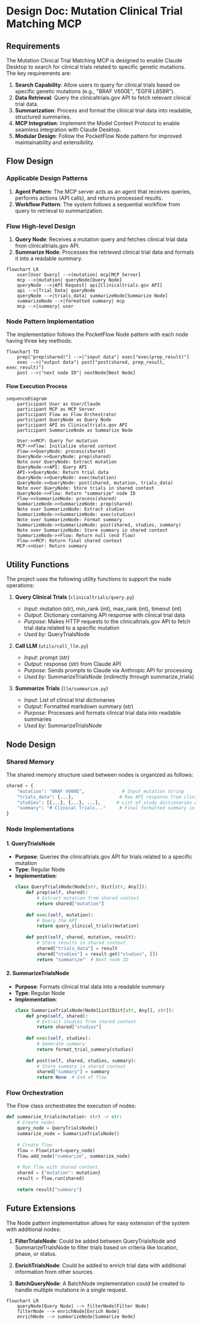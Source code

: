 # Design Doc: Mutation Clinical Trial Matching MCP

## Requirements

The Mutation Clinical Trial Matching MCP is designed to enable Claude Desktop to search for clinical trials related to specific genetic mutations. The key requirements are:

1. **Search Capability**: Allow users to query for clinical trials based on specific genetic mutations (e.g., "BRAF V600E", "EGFR L858R").
2. **Data Retrieval**: Query the clinicaltrials.gov API to fetch relevant clinical trial data.
3. **Summarization**: Process and format the clinical trial data into readable, structured summaries.
4. **MCP Integration**: Implement the Model Context Protocol to enable seamless integration with Claude Desktop.
5. **Modular Design**: Follow the PocketFlow Node pattern for improved maintainability and extensibility.

## Flow Design

### Applicable Design Patterns

1. **Agent Pattern**: The MCP server acts as an agent that receives queries, performs actions (API calls), and returns processed results.
2. **Workflow Pattern**: The system follows a sequential workflow from query to retrieval to summarization.

### Flow High-level Design

1. **Query Node**: Receives a mutation query and fetches clinical trial data from clinicaltrials.gov API.
2. **Summarize Node**: Processes the retrieved clinical trial data and formats it into a readable summary.

```mermaid
flowchart LR
    user[User Query] -->|mutation| mcp[MCP Server]
    mcp -->|mutation| queryNode[Query Node]
    queryNode -->|API Request| api[Clinicaltrials.gov API]
    api -->|Trial Data| queryNode
    queryNode -->|trials_data| summarizeNode[Summarize Node]
    summarizeNode -->|formatted summary| mcp
    mcp -->|summary| user
```

### Node Pattern Implementation

The implementation follows the PocketFlow Node pattern with each node having three key methods:

```mermaid
flowchart TD
    prep["prep(shared)"] -->|"input data"| exec["exec(prep_result)"] 
    exec -->|"output data"| post["post(shared, prep_result, exec_result)"]
    post -->|"next node ID"| nextNode[Next Node]
```

#### Flow Execution Process

```mermaid
sequenceDiagram
    participant User as User/Claude
    participant MCP as MCP Server
    participant Flow as Flow Orchestrator
    participant QueryNode as Query Node
    participant API as Clinicaltrials.gov API
    participant SummarizeNode as Summarize Node
    
    User->>MCP: Query for mutation
    MCP->>Flow: Initialize shared context
    Flow->>QueryNode: process(shared)
    QueryNode->>QueryNode: prep(shared)
    Note over QueryNode: Extract mutation
    QueryNode->>API: Query API
    API->>QueryNode: Return trial data
    QueryNode->>QueryNode: exec(mutation)
    QueryNode->>QueryNode: post(shared, mutation, trials_data)
    Note over QueryNode: Store trials in shared context
    QueryNode->>Flow: Return "summarize" node ID
    Flow->>SummarizeNode: process(shared)
    SummarizeNode->>SummarizeNode: prep(shared)
    Note over SummarizeNode: Extract studies
    SummarizeNode->>SummarizeNode: exec(studies)
    Note over SummarizeNode: Format summary
    SummarizeNode->>SummarizeNode: post(shared, studies, summary)
    Note over SummarizeNode: Store summary in shared context
    SummarizeNode->>Flow: Return null (end flow)
    Flow->>MCP: Return final shared context
    MCP->>User: Return summary
```
## Utility Functions

The project uses the following utility functions to support the node operations:

1. **Query Clinical Trials** (`clinicaltrials/query.py`)
   - *Input*: mutation (str), min_rank (int), max_rank (int), timeout (int)
   - *Output*: Dictionary containing API response with clinical trial data
   - *Purpose*: Makes HTTP requests to the clinicaltrials.gov API to fetch trial data related to a specific mutation
   - *Used by*: QueryTrialsNode

2. **Call LLM** (`utils/call_llm.py`)
   - *Input*: prompt (str)
   - *Output*: response (str) from Claude API
   - *Purpose*: Sends prompts to Claude via Anthropic API for processing
   - *Used by*: SummarizeTrialsNode (indirectly through summarize_trials)

3. **Summarize Trials** (`llm/summarize.py`)
   - *Input*: List of clinical trial dictionaries
   - *Output*: Formatted markdown summary (str)
   - *Purpose*: Processes and formats clinical trial data into readable summaries
   - *Used by*: SummarizeTrialsNode

## Node Design

### Shared Memory

The shared memory structure used between nodes is organized as follows:

```python
shared = {
    "mutation": "BRAF V600E",              # Input mutation string
    "trials_data": {...},                 # Raw API response from clinicaltrials.gov
    "studies": [{...}, {...}, ...],      # List of study dictionaries extracted from trials_data
    "summary": "# Clinical Trials..."     # Final formatted summary in markdown
}
```

### Node Implementations

#### 1. QueryTrialsNode

- **Purpose**: Queries the clinicaltrials.gov API for trials related to a specific mutation
- **Type**: Regular Node
- **Implementation**:
  ```python
  class QueryTrialsNode(Node[str, Dict[str, Any]]):
      def prep(self, shared):
          # Extract mutation from shared context
          return shared["mutation"]
          
      def exec(self, mutation):
          # Query the API
          return query_clinical_trials(mutation)
          
      def post(self, shared, mutation, result):
          # Store results in shared context
          shared["trials_data"] = result
          shared["studies"] = result.get("studies", [])
          return "summarize"  # Next node ID
  ```

#### 2. SummarizeTrialsNode

- **Purpose**: Formats clinical trial data into a readable summary
- **Type**: Regular Node
- **Implementation**:
  ```python
  class SummarizeTrialsNode(Node[List[Dict[str, Any]], str]):
      def prep(self, shared):
          # Extract studies from shared context
          return shared["studies"]
          
      def exec(self, studies):
          # Generate summary
          return format_trial_summary(studies)
          
      def post(self, shared, studies, summary):
          # Store summary in shared context
          shared["summary"] = summary
          return None  # End of flow
  ```

### Flow Orchestration

The Flow class orchestrates the execution of nodes:

```python
def summarize_trials(mutation: str) -> str:
    # Create nodes
    query_node = QueryTrialsNode()
    summarize_node = SummarizeTrialsNode()
    
    # Create flow
    flow = Flow(start=query_node)
    flow.add_node("summarize", summarize_node)
    
    # Run flow with shared context
    shared = {"mutation": mutation}
    result = flow.run(shared)
    
    return result["summary"]
```

## Future Extensions

The Node pattern implementation allows for easy extension of the system with additional nodes:

1. **FilterTrialsNode**: Could be added between QueryTrialsNode and SummarizeTrialsNode to filter trials based on criteria like location, phase, or status.

2. **EnrichTrialsNode**: Could be added to enrich trial data with additional information from other sources.

3. **BatchQueryNode**: A BatchNode implementation could be created to handle multiple mutations in a single request.

```mermaid
flowchart LR
    queryNode[Query Node] --> filterNode[Filter Node]
    filterNode --> enrichNode[Enrich Node]
    enrichNode --> summarizeNode[Summarize Node]
```


